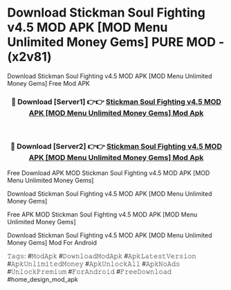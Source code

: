 # Download Stickman Soul Fighting v4.5 MOD APK [MOD Menu Unlimited Money Gems] PURE MOD - (x2v81)
Download Stickman Soul Fighting v4.5 MOD APK [MOD Menu Unlimited Money Gems] Free Mod APK

<div align="center">
<h3>🔴 Download [Server1] 👉👉 <a href="https://apk-comot.site?title=Stickman_Soul_Fighting_v4.5_MOD_APK_[MOD_Menu_Unlimited_Money_Gems]">Stickman Soul Fighting v4.5 MOD APK [MOD Menu Unlimited Money Gems] Mod Apk</a></h3><br>

<h3>🔴 Download [Server2] 👉👉 <a href="https://apk-comot.site?title=Stickman_Soul_Fighting_v4.5_MOD_APK_[MOD_Menu_Unlimited_Money_Gems]">Stickman Soul Fighting v4.5 MOD APK [MOD Menu Unlimited Money Gems] Mod Apk</a></h3>
</div>


Free Download APK MOD Stickman Soul Fighting v4.5 MOD APK [MOD Menu Unlimited Money Gems]

Download Stickman Soul Fighting v4.5 MOD APK [MOD Menu Unlimited Money Gems] 

Free APK MOD Stickman Soul Fighting v4.5 MOD APK [MOD Menu Unlimited Money Gems] 

Download Stickman Soul Fighting v4.5 MOD APK [MOD Menu Unlimited Money Gems] Mod For Android

𝚃𝚊𝚐𝚜: #𝙼𝚘𝚍𝙰𝚙𝚔 #𝙳𝚘𝚠𝚗𝚕𝚘𝚊𝚍𝙼𝚘𝚍𝙰𝚙𝚔 #𝙰𝚙𝚔𝙻𝚊𝚝𝚎𝚜𝚝𝚅𝚎𝚛𝚜𝚒𝚘𝚗 #𝙰𝚙𝚔𝚄𝚗𝚕𝚒𝚖𝚒𝚝𝚎𝚍𝙼𝚘𝚗𝚎𝚢 #𝙰𝚙𝚔𝚄𝚗𝚕𝚘𝚌𝚔𝙰𝚕𝚕 #𝙰𝚙𝚔𝙽𝚘𝙰𝚍𝚜 #𝚄𝚗𝚕𝚘𝚌𝚔𝙿𝚛𝚎𝚖𝚒𝚞𝚖 #𝙵𝚘𝚛𝙰𝚗𝚍𝚛𝚘𝚒𝚍 #𝙵𝚛𝚎𝚎𝙳𝚘𝚠𝚗𝚕𝚘𝚊𝚍 #home_design_mod_apk